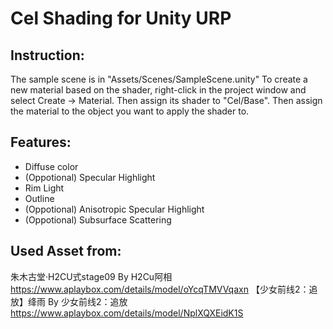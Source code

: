 # Cel Shading for Unity URP
## Instruction:
The sample scene is in "Assets/Scenes/SampleScene.unity"
To create a new material based on the shader, right-click in the project window and select Create -> Material. Then assign its shader to "Cel/Base".
Then assign the material to the object you want to apply the shader to.
## Features:
- Diffuse color
- (Oppotional) Specular Highlight
- Rim Light
- Outline
- (Oppotional) Anisotropic Specular Highlight
- (Oppotional) Subsurface Scattering
## Used Asset from:
朱木古堂·H2CU式stage09 By H2Cu阿相
https://www.aplaybox.com/details/model/oYcqTMVVqaxn
【少女前线2：追放】绛雨 By 少女前线2：追放
https://www.aplaybox.com/details/model/NplXQXEidK1S